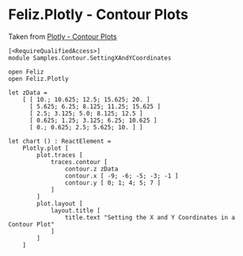 # Feliz.Plotly - Contour Plots

Taken from [Plotly - Contour Plots](https://plot.ly/javascript/contour-plots/)

```fsharp:plotly-chart-contour-settingxandycoordinates
[<RequireQualifiedAccess>]
module Samples.Contour.SettingXAndYCoordinates

open Feliz
open Feliz.Plotly

let zData =
    [ [ 10.; 10.625; 12.5; 15.625; 20. ]
      [ 5.625; 6.25; 8.125; 11.25; 15.625 ]
      [ 2.5; 3.125; 5.0; 8.125; 12.5 ]
      [ 0.625; 1.25; 3.125; 6.25; 10.625 ]
      [ 0.; 0.625; 2.5; 5.625; 10. ] ]

let chart () : ReactElement =
    Plotly.plot [
        plot.traces [
            traces.contour [
                contour.z zData
                contour.x [ -9; -6; -5; -3; -1 ]
                contour.y [ 0; 1; 4; 5; 7 ]
            ]
        ]
        plot.layout [
            layout.title [
                title.text "Setting the X and Y Coordinates in a Contour Plot"
            ]
        ]
    ]

```
